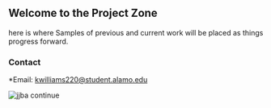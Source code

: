 ## Welcome to the Project Zone
here is where Samples of previous and current work will be placed as things progress forward.




### Contact
*Email: kwilliams220@student.alamo.edu















![jjba continue](http://vignette3.wikia.nocookie.net/undertale-au/images/e/ef/To_Be_Continued.png/revision/latest?cb=20161217020814)
